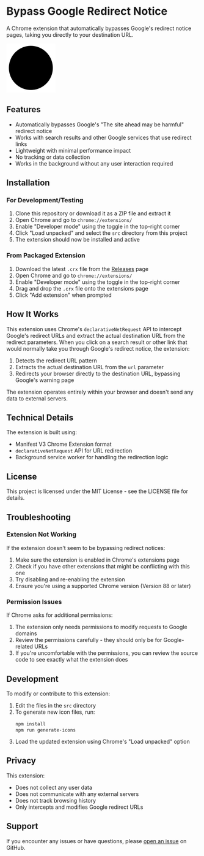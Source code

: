 # Bypass Google Redirect Notice

A Chrome extension that automatically bypasses Google's redirect notice pages, taking you directly to your destination URL.

![Extension Icon](src/icon-128.png)

## Features

- Automatically bypasses Google's "The site ahead may be harmful" redirect notice
- Works with search results and other Google services that use redirect links
- Lightweight with minimal performance impact
- No tracking or data collection
- Works in the background without any user interaction required

## Installation

### For Development/Testing

1. Clone this repository or download it as a ZIP file and extract it
2. Open Chrome and go to `chrome://extensions/`
3. Enable "Developer mode" using the toggle in the top-right corner
4. Click "Load unpacked" and select the `src` directory from this project
5. The extension should now be installed and active

### From Packaged Extension

1. Download the latest `.crx` file from the [Releases](https://github.com/username/BypassGoogleRedirectNotice/releases) page
2. Open Chrome and go to `chrome://extensions/`
3. Enable "Developer mode" using the toggle in the top-right corner
4. Drag and drop the `.crx` file onto the extensions page
5. Click "Add extension" when prompted

## How It Works

This extension uses Chrome's `declarativeNetRequest` API to intercept Google's redirect URLs and extract the actual destination URL from the redirect parameters. When you click on a search result or other link that would normally take you through Google's redirect notice, the extension:

1. Detects the redirect URL pattern
2. Extracts the actual destination URL from the `url` parameter
3. Redirects your browser directly to the destination URL, bypassing Google's warning page

The extension operates entirely within your browser and doesn't send any data to external servers.

## Technical Details

The extension is built using:
- Manifest V3 Chrome Extension format
- `declarativeNetRequest` API for URL redirection
- Background service worker for handling the redirection logic

## License

This project is licensed under the MIT License - see the LICENSE file for details.

## Troubleshooting

### Extension Not Working

If the extension doesn't seem to be bypassing redirect notices:

1. Make sure the extension is enabled in Chrome's extensions page
2. Check if you have other extensions that might be conflicting with this one
3. Try disabling and re-enabling the extension
4. Ensure you're using a supported Chrome version (Version 88 or later)

### Permission Issues

If Chrome asks for additional permissions:

1. The extension only needs permissions to modify requests to Google domains
2. Review the permissions carefully - they should only be for Google-related URLs
3. If you're uncomfortable with the permissions, you can review the source code to see exactly what the extension does

## Development

To modify or contribute to this extension:

1. Edit the files in the `src` directory
2. To generate new icon files, run:
   ```
   npm install
   npm run generate-icons
   ```
3. Load the updated extension using Chrome's "Load unpacked" option

## Privacy

This extension:
- Does not collect any user data
- Does not communicate with any external servers
- Does not track browsing history
- Only intercepts and modifies Google redirect URLs

## Support

If you encounter any issues or have questions, please [open an issue](https://github.com/username/BypassGoogleRedirectNotice/issues) on GitHub.

